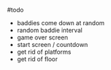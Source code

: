 #todo

- baddies come down at random
- random baddie interval
- game over screen
- start screen / countdown
- get rid of platforms
- get rid of floor
